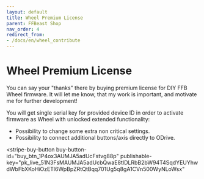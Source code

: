 ```yaml
---
layout: default
title: Wheel Premium License
parent: FFBeast Shop
nav_order: 4
redirect_from:
- /docs/en/wheel_contribute
---
```


# Wheel Premium License

You can say your "thanks" there by buying premium license for DIY FFB Wheel firmware.
It will let me know, that my work is important, and motivate me for further development!

You will get single serial key for provided device ID in order to activate firmware as Wheel with unlocked extended functionality:

- Possibility to change some extra non critical settings.
- Possibility to connect additional buttons/axis directly to ODrive.

<script async
  src="https://js.stripe.com/v3/buy-button.js">
</script>

<stripe-buy-button
buy-button-id="buy_btn_1P4ox3AUMJA5adUcFstvg88p"
publishable-key="pk_live_51N3FsMAUMJA5adUcbQwaE8tIDLRbB2bW94T4SqdYEUYhwdWbFbXKoHiOzETl6WpBpZRtQtBqq701Ug5q8gA1CVn500WyNLoWsx"
></stripe-buy-button>

